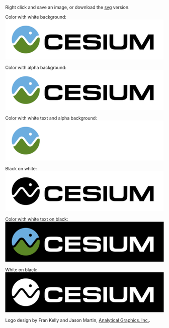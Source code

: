 Right click and save an image, or download the <a href="Cesium_Logo_Color.SVG">svg</a> version.

Color with white background:
<img src="logos/Cesium_Logo_Color.jpg" />

Color with alpha background:
<img src="logos/Cesium_Logo_Color_1.jpg" />

Color with white text and alpha background: 
<img src="logos/Cesium_Logo_Color_2.jpg" />

Black on white:
<img src="logos/Cesium_Logo_Black.jpg" />

Color with white text on black: 
<img src="logos/Cesium_Logo_Color_onBlack.jpg" />

White on black:
<img src="logos/Cesium_Logo_White.jpg" />

Logo design by Fran Kelly and Jason Martin, [Analytical Graphics, Inc.](http://www.agi.com/).